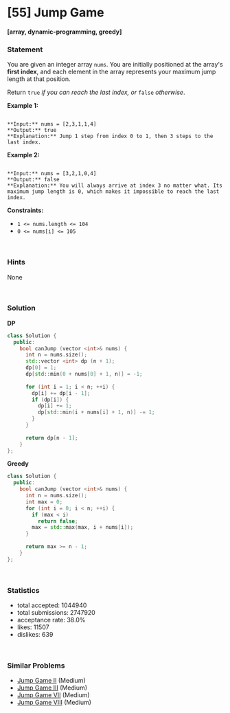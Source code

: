# [55] Jump Game

**[array, dynamic-programming, greedy]**

### Statement

You are given an integer array `nums`. You are initially positioned at the array's **first index**, and each element in the array represents your maximum jump length at that position.

Return `true` *if you can reach the last index, or* `false` *otherwise*.


**Example 1:**

```

**Input:** nums = [2,3,1,1,4]
**Output:** true
**Explanation:** Jump 1 step from index 0 to 1, then 3 steps to the last index.

```

**Example 2:**

```

**Input:** nums = [3,2,1,0,4]
**Output:** false
**Explanation:** You will always arrive at index 3 no matter what. Its maximum jump length is 0, which makes it impossible to reach the last index.

```

**Constraints:**
* `1 <= nums.length <= 104`
* `0 <= nums[i] <= 105`


<br>

### Hints

None

<br>

### Solution

**DP**

```cpp
class Solution {
  public:
    bool canJump (vector <int>& nums) {
      int n = nums.size();
      std::vector <int> dp (n + 1);
      dp[0] = 1;
      dp[std::min(0 + nums[0] + 1, n)] = -1;
      
      for (int i = 1; i < n; ++i) {
        dp[i] += dp[i - 1];
        if (dp[i]) {
          dp[i] += 1;
          dp[std::min(i + nums[i] + 1, n)] -= 1;
        }
      }
      
      return dp[n - 1];
    }
};
```

**Greedy**

```cpp
class Solution {
  public:
    bool canJump (vector <int>& nums) {
      int n = nums.size();
      int max = 0;
      for (int i = 0; i < n; ++i) {
        if (max < i)
          return false;
        max = std::max(max, i + nums[i]);
      }
      
      return max >= n - 1;
    }
};
```

<br>

### Statistics

- total accepted: 1044940
- total submissions: 2747920
- acceptance rate: 38.0%
- likes: 11507
- dislikes: 639

<br>

### Similar Problems

- [Jump Game II](https://leetcode.com/problems/jump-game-ii) (Medium)
- [Jump Game III](https://leetcode.com/problems/jump-game-iii) (Medium)
- [Jump Game VII](https://leetcode.com/problems/jump-game-vii) (Medium)
- [Jump Game VIII](https://leetcode.com/problems/jump-game-viii) (Medium)
